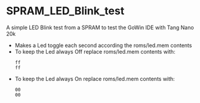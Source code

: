 # SPRAM_LED_Blink_test
A simple LED Blink test from a SPRAM to test the GoWin IDE with Tang Nano 20k

- Makes a Led toggle each second according the roms/led.mem contents
- To keep the Led always Off replace roms/led.mem contents with:
  ```
  ff
  ff
  ```
- To keep the Led always On replace roms/led.mem contents with:
  ```
  00
  00
  ```
